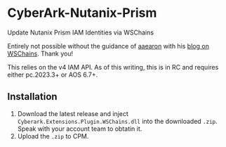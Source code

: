 # CyberArk-Nutanix-Prism

Update Nutanix Prism IAM Identities via WSChains

Entirely not possible without the guidance of [aaearon](https://github.com/aaearon) with his [blog on WSChains](https://timschindler.blog/creating-a-cyberark-central-policy-manager-plugin-for-an-api-using-wschains). Thank you!

This relies on the v4 IAM API. As of this writing, this is in RC and requires either pc.2023.3+ or AOS 6.7+.

## Installation

1. Download the latest release and inject `Cyberark.Extensions.Plugin.WSChains.dll` into the downloaded `.zip`. Speak with your account team to obtatin it.
1. Upload the `.zip` to CPM.
